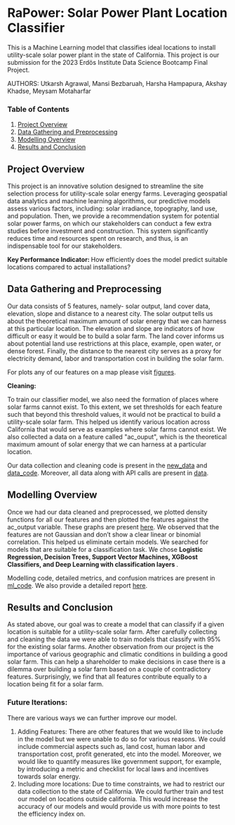 RaPower: Solar Power Plant Location Classifier
================================================

This is a Machine Learning model that classifies ideal locations to install utility-scale solar 
power plant in the state of California. This project is our submission for the 2023 Erdös 
Institute Data Science Bootcamp Final Project. 

AUTHORS: Utkarsh Agrawal, Mansi Bezbaruah, Harsha Hampapura, Akshay Khadse, Meysam Motaharfar

### Table of Contents
1. [Project Overview](#project-overview)
3. [Data Gathering and Preprocessing](#data-gathering-and-preprocessing)
4. [Modelling Overview](#modelling-overview)
5. [Results and Conclusion](#results-and-conclusion)

## Project Overview
This project is an innovative solution designed to streamline the site selection process 
for utility-scale solar energy farms. Leveraging geospatial data analytics and machine 
learning algorithms, our predictive models assess various factors, including: solar 
irradiance, topography, land use, and population. Then, we provide a recommendation 
system for potential solar power farms, on which our stakeholders can conduct a few 
extra studies before investment and construction. This system significantly reduces 
time and resources spent on research, and thus, is an indispensable tool for our 
stakeholders.

<b> Key Performance Indicator: </b>
How efficiently does the model predict suitable locations compared to actual installations?

## Data Gathering and Preprocessing
Our data consists of 5 features, namely- solar output, land cover data, elevation, slope 
and distance to a nearest city. The solar output tells us about the theoretical maximum 
amount of solar energy that we can harness at this particular location. The elevation 
and slope are indicators of how difficult or easy it would be to build a solar farm. The 
land cover informs us about potential land use restrictions at this place, example, 
open water, or dense forest. Finally, the distance to the nearest city serves as a proxy 
for electricity demand, labor and transportation cost in building the solar farm. 

For plots any of our features on a map please visit [figures](figures).

<b> Cleaning: </b>

To train our classifier model, we also need the formation of places where solar farms cannot 
exist. To this extent, we set thresholds for each feature such that beyond this threshold values, 
it would not be practical to build a utility-scale solar farm. This helped us identify various 
location across California that would serve as examples where solar farms cannot exist. We also
collected a data on a feature called "ac_ouput", which is the theoretical maximum amount of 
solar energy that we can harness at a particular location. 

Our data collection and cleaning code is present in the [new_data](new_data) and 
[data_code](data_code). Moreover, all data along with API calls are 
present in [data](data).

## Modelling Overview
Once we had our data cleaned and preprocessed, we plotted density functions for all our features 
and then plotted the features against the ac_output variable. These graphs are present 
[here](data_code/data_viz.ipynb). We observed that the features are 
not Gaussian and don’t show a clear linear or binomial correlation. This helped us eliminate 
certain models. We searched for models that are suitable for a classification task. We chose 
<b> Logistic Regression, Decision Trees, Support Vector Machines, XGBoost Classifiers, and 
Deep Learning with classification layers </b>.

Modelling code, detailed metrics, and confusion matrices are present in [ml_code](ml_code). We
also provide a detailed report [here](ml_code/ML_Model_Report.pdf).

## Results and Conclusion 
As stated above, our goal was to create a model that can classify if a given location 
is suitable for a utility-scale solar farm. After carefully collecting and cleaning 
the data we were able to train models that classify with 95% for the existing solar farms. 
Another observation from our project is the importance of various geographic and 
climatic conditions in building a good solar farm. This can help a shareholder to 
make decisions in case there is a dilemma over building a solar farm based on a 
couple of contradictory features. Surprisingly, we find that all features contribute 
equally to a location being fit for a solar farm. 

### Future Iterations:
There are various ways we can further improve our model. 
1. Adding Features: There are other features that we would like to include in the model
   but we were unable to do so for various reasons. We could include commercial aspects
   such as, land cost, human labor and transportation cost, profit generated, etc into
   the model. Moreover, we would like to quantify measures like government support,
   for example, by introducing a metric and checklist for local laws and incentives
   towards solar energy.
2. Including more locations: Due to time constraints, we had to restrict our data
   collection to the state of California. We could further train and test our model on
   locations outside california. This would increase the accuracy of our models and
   would provide us with more points to test the efficiency index on.


